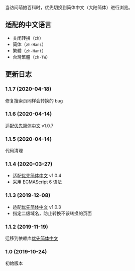 当访问萌娘百科时，优先切换到简体中文（大陆简体）进行浏览。

## 适配的中文语言

- 关闭转换（`zh`）
- 简体（`zh-Hans`）
- 繁體（`zh-Hant`）
- 台灣繁體（`zh-TW`）

## 更新日志

### 1.1.7 (2020-04-18)

修复搜索页同样会转换的 bug

### 1.1.6 (2020-04-14)

适配[优先简体中文](https://greasyfork.org/zh-CN/scripts/392621-%E4%BC%98%E5%85%88%E7%AE%80%E4%BD%93%E4%B8%AD%E6%96%87) v1.0.7

### 1.1.5 (2020-04-14)

代码清理

### 1.1.4 (2020-03-27)

- 适配[优先简体中文](https://greasyfork.org/zh-CN/scripts/392621-%E4%BC%98%E5%85%88%E7%AE%80%E4%BD%93%E4%B8%AD%E6%96%87) v1.0.4
- 采用 ECMAScript 6 语法

### 1.1.3 (2019-12-08)

- 适配[优先简体中文](https://greasyfork.org/zh-CN/scripts/392621-%E4%BC%98%E5%85%88%E7%AE%80%E4%BD%93%E4%B8%AD%E6%96%87) v1.0.3
- 指定二级域名，防止转换不该转换的页面

### 1.1.2 (2019-11-19)

迁移到依赖库[优先简体中文](https://greasyfork.org/zh-CN/scripts/392621-%E4%BC%98%E5%85%88%E7%AE%80%E4%BD%93%E4%B8%AD%E6%96%87)

### 1.0 (2019-10-24)

初始版本